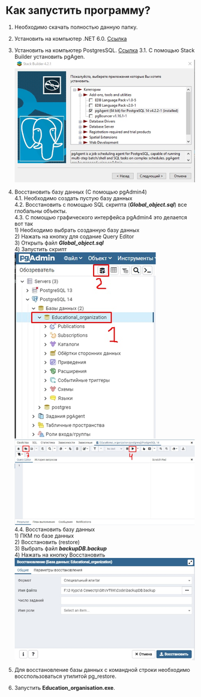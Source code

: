 # Как запустить программу?

1. Необходимо скачать полностью данную папку. 
2. Установить на компьютер .NET 6.0. <a href = "https://dotnet.microsoft.com/en-us/download/dotnet/6.0/runtime?cid=getdotnetcore" > Ссылка </a>
3. Установить на компьютер PostgresSQL. <a href = "https://www.postgresql.org/download/" > Ссылка</a>
3.1. С помощью Stack Builder установить pgAgen.
![alt text](./Screenshots_for_readme/Stack_builder.jpg)
4. Восстановить базу данных (С помощью pgAdmin4)<br>
4.1. Необходимо создать пустую базу данных <br>
4.2. Восстановить с помощью SQL скрипта (***Global_object.sql***) все глобальны объекты.<br>
4.3. С помощью графического интерфейса pgAdmin4 это делается вот так <br>1) Необходимо выбрать созданную базу данных<br>2) Нажать на кнопку для содание Query Editor<br>3) Открыть файл ***Global_object.sql*** <br>4) Запустить скрипт<br>![alt text](./Screenshots_for_readme/Vost_global_obj.jpg)![alt text](./Screenshots_for_readme/Vost_global_obj_1.jpg)<br>
    4.4. Восстановить базу данных <br>1) ПКМ по базе данных <br> 2) Восстановить (restore)<br>3) Выбрать файл ***backupDB.backup***<br>4) Нажать на кнопку Восстановить<br>![alt text](./Screenshots_for_readme/Restore_backup.jpg) <br>

5. Для восстановление базы данных с командной строки необходимо восспользоваться утилитой pg_restore.
6. Запустить **Education_organisation.exe**. 
